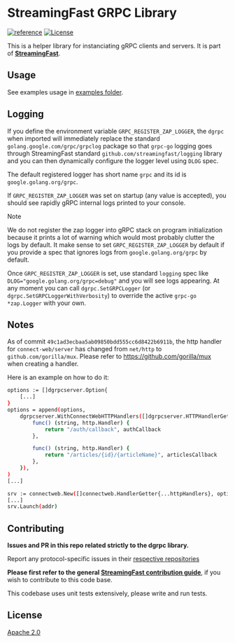 # StreamingFast  GRPC Library

[![reference](https://img.shields.io/badge/godoc-reference-5272B4.svg?style=flat-square)](https://pkg.go.dev/github.com/streamingfast/dgrpc)
[![License](https://img.shields.io/badge/License-Apache%202.0-blue.svg)](https://opensource.org/licenses/Apache-2.0)

This is a helper library for instanciating gRPC clients and servers. It is part of **[StreamingFast](https://github.com/streamingfast/streamingfast)**.

## Usage

See examples usage in [examples folder](./examples).

## Logging

If you define the environment variable `GRPC_REGISTER_ZAP_LOGGER`, the `dgrpc` when imported will immediately replace the standard `golang.google.com/grpc/grpclog` package so that `grpc-go` logging goes through StreamingFast standard `github.com/streamingfast/logging` library and you can then dynamically configure the logger level using `DLOG` spec.

The default registered logger has short name `grpc` and its id is `google.golang.org/grpc`.

If `GRPC_REGISTER_ZAP_LOGGER` was set on startup (any value is accepted), you should see rapidly gRPC internal logs printed to your console.

> [!NOTE]
> We do not register the zap logger into gRPC stack on program initialization because it prints a lot of warning which would most probably clutter the logs by default. It make sense to set `GRPC_REGISTER_ZAP_LOGGER` by default if you provide a spec that ignores logs from `google.golang.org/grpc` by default.

Once `GRPC_REGISTER_ZAP_LOGGER` is set, use standard `logging` spec like `DLOG="google.golang.org/grpc=debug"` and you will see logs appearing. At any moment you can call `dgrpc.SetGRPCLogger` (or `dgrpc.SetGRPCLoggerWithVerbosity`) to override the active `grpc-go` `*zap.Logger` with your own.

## Notes

As of commit `49c1ad3ecbaa5ab09850bdd555cc6d8422b6911b`, the http handler for `connect-web/server` has changed from `net/http` to `github.com/gorilla/mux`. Please refer to https://github.com/gorilla/mux when creating a handler.

Here is an example on how to do it:
```bash
options := []dgrpcserver.Option{
    [...]
}
options = append(options,
    dgrpcserver.WithConnectWebHTTPHandlers([]dgrpcserver.HTTPHandlerGetter{
        func() (string, http.Handler) {
            return "/auth/callback", authCallback
        },

        func() (string, http.Handler) {
            return "/articles/{id}/{articleName}", articlesCallback
        },
    }),
)
[...]

srv := connectweb.New([]connectweb.HandlerGetter{...httpHandlers}, options...)
[...]
srv.Launch(addr)
```

## Contributing

**Issues and PR in this repo related strictly to the dgrpc library.**

Report any protocol-specific issues in their
[respective repositories](https://github.com/streamingfast/streamingfast#protocols)

**Please first refer to the general
[StreamingFast contribution guide](https://github.com/streamingfast/streamingfast/blob/master/CONTRIBUTING.md)**,
if you wish to contribute to this code base.

This codebase uses unit tests extensively, please write and run tests.


## License

[Apache 2.0](LICENSE)

